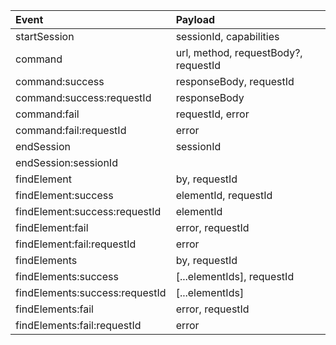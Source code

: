 | Event                          | Payload                              |
| :----------------------------- | :----------------------------------- |
| startSession                   | sessionId, capabilities              |
| command                        | url, method, requestBody?, requestId |
| command:success                | responseBody, requestId              |
| command:success:requestId      | responseBody                         |
| command:fail                   | requestId, error                     |
| command:fail:requestId         | error                                |
| endSession                     | sessionId                            |
| endSession:sessionId           |                                      |
| findElement                    | by, requestId                        |
| findElement:success            | elementId, requestId                 |
| findElement:success:requestId  | elementId                            |
| findElement:fail               | error, requestId                     |
| findElement:fail:requestId     | error                                |
| findElements                   | by, requestId                        |
| findElements:success           | [...elementIds], requestId           |
| findElements:success:requestId | [...elementIds]                      |
| findElements:fail              | error, requestId                     |
| findElements:fail:requestId    | error                                |
